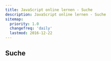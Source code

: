 ```yaml
---
title: JavaScript online lernen - Suche
description: JavaScript online lernen - Suche
sitemap:
  priority: 1.0
  changefreq: 'daily'
  lastmod: 2016-12-22
---
```


## Suche

<div id="tipue_search_content"></div>

<script>
var tipuesearch = {"pages": [
  {% for page in site.pages %}
    {% if page.url contains "/Suche/" or page.url contains "/Sitemap/" %}
    
    {% else %}
      {"title": "{{page.title}}", "text": "{{page.content | markdownify | strip_html | strip_newlines | xml_escape | replace: '"', '\"'}}", "tags": "", "url": "{{page.url}}"},
    {% endif %}
  {% endfor %}
  {"title": "", "text": "", "tags": "", "url": ""}
]};

$(document).ready(function() {
  $('#tipue_search_input').tipuesearch({
    'mode': 'static',
    'show': 100,
    'showTitleCount': false,
    'minimumLength': 1
  });
});
</script>
